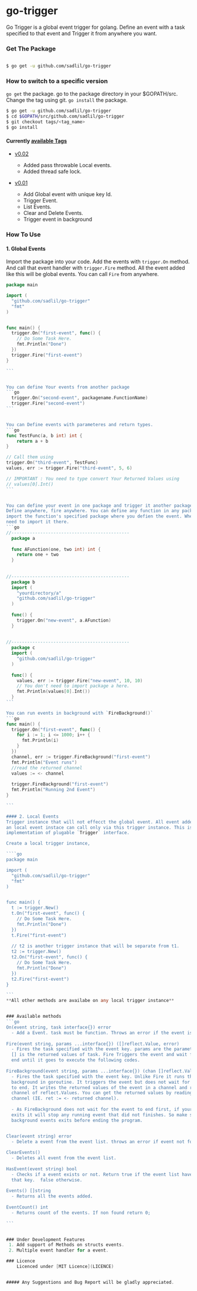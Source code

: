 # go-trigger
Go Trigger is a global event trigger for golang. Define an event with a task specified to that
event and Trigger it from anywhere you want.

### Get The Package 
```bash

$ go get -u github.com/sadlil/go-trigger

```

### How to switch to a specific version
`go get` the package. go to the package directory in your $GOPATH/src. 
Change the tag using git.
`go install` the package.
 
```bash
$ go get -u github.com/sadlil/go-trigger
$ cd $GOPATH/src/github.com/sadlil/go-trigger
$ git checkout tags/<tag_name>
$ go install

```
#### Currently [available Tags](https://github.com/sadlil/go-trigger/releases)
 - [v0.02](https://github.com/sadlil/go-trigger/releases/tag/v0.02)
     - Added pass throwable Local events.
     - Added thread safe lock.
     
 - [v0.01](https://github.com/sadlil/go-trigger/releases/tag/v0.01)
     - Add Global event with unique key Id.
     - Trigger Event.
     - List Events.
     - Clear and Delete Events.
     - Trigger event in background


### How To Use
#### 1. Global Events
Import the package into your code. Add the events with `trigger.On` method.
And call that event handler with `trigger.Fire` method. All the event added 
like this will be global events. You can call `Fire` from anywhere.

````go
package main

import (
  "github.com/sadlil/go-trigger"
  "fmt"
)


func main() {
  trigger.On("first-event", func() {
    // Do Some Task Here.
    fmt.Println("Done")
  })
  trigger.Fire("first-event")
}

```


You can define Your events from another package
```go
  trigger.On("second-event", packagename.FunctionName)
  trigger.Fire("second-event")
```


You can Define events with parameteres and return types.
```go
func TestFunc(a, b int) int {
    return a + b
}

// Call them using
trigger.On("third-event", TestFunc)
values, err := trigger.Fire("third-event", 5, 6)

// IMPORTANT : You need to type convert Your Returned Values using
// values[0].Int()
```


You can define your event in one package and trigger it another package. Your event and triggers are global.
Define anywhere, fire anywhere. You can define any function in any package as event u only need to 
import the function's specified package where you defien the event. Where You trigger the event You do not 
need to import it there.
```go
//---------------------------------------------
  package a
  
  func AFunction(one, two int) int {
    return one + two
  }
  
  
//---------------------------------------------
  package b
  import (
    "yourdirectory/a"
    "github.com/sadlil/go-trigger"
  )
  
  func() {
    trigger.On("new-event", a.AFunction)
  }
  
  
//---------------------------------------------
  package c
  import (
    "github.com/sadlil/go-trigger"
  )
  
  func() {
    values, err := trigger.Fire("new-event", 10, 10) 
    // You don't need to import package a here.
    fmt.Println(values[0].Int())
  }
```

You can run events in background with `FireBackground()`
```go
func main() {
  trigger.On("first-event", func() {
    for i := 1; i <= 1000; i++ {
      fmt.Println(i)
    }
  })
  channel, err := trigger.FireBackground("first-event")
  fmt.Println("Event runs")
  //read the returned channel
  values := <- channel
  
  trigger.FireBackground("first-event")
  fmt.Println("Running 2nd Event")
}

```

#### 2. Local Events
Trigger instance that will not effecct the global event. All event added to
an local event instace can call only via this trigger instance. This is
implementation of plugable `Trigger` interface.

Create a local trigger instance,

````go
package main

import (
  "github.com/sadlil/go-trigger"
  "fmt"
)


func main() {
  t := trigger.New()
  t.On("first-event", func() {
    // Do Some Task Here.
    fmt.Println("Done")
  })
  t.Fire("first-event")
  
  // t2 is another trigger instance that will be separate from t1.
  t2 := trigger.New()
  t2.On("first-event", func() {
    // Do Some Task Here.
    fmt.Println("Done")
  })
  t2.Fire("first-event")
}

```
**All other methods are availabe on any local trigger instance**


### Available methods
```go
On(event string, task interface{}) error
  - Add a Event. task must be function. Throws an error if the event is duplicated.
   
Fire(event string, params ...interface{}) ([]reflect.Value, error)
  - Fires the task specified with the event key. params are the parameter and
  [] is the returned values of task. Fire Triggers the event and wait for it to
  end until it goes to execute the following codes.
  
FireBackground(event string, params ...interface{}) (chan []reflect.Value, error)
  - Fires the task specified with the event key. Unlike Fire it runs the event in
  background in goroutine. It triggers the event but does not wait for the event
  to end. It writes the returned values of the event in a channel and returns the
  channel of reflect.Values. You can get the returned values by reading the
  channel (IE. ret := <- returned channel).
  
  - As FireBackground does not wait for the event to end first, if your program 
  exits it will stop any running event that did not finishes. So make sure your
  background events exits before ending the program.   


Clear(event string) error
  - Delete a event from the event list. throws an error if event not found.
  
ClearEvents()
  - Deletes all event from the event list.
  
HasEvent(event string) bool
  - Checks if a event exists or not. Return true if the event list have a event with 
  that key.  false otherwise.
  
Events() []string
  - Returns all the events added.
  
EventCount() int
  - Returns count of the events. If non found return 0;
  
```


### Under Development Features
 1. Add support of Methods on structs events.
 2. Multiple event handler for a event.

### Licence
    Licenced under [MIT Licence](LICENCE)


##### Any Suggestions and Bug Report will be gladly appreciated.

